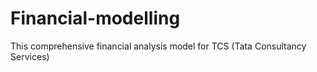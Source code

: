 # Financial-modelling
This comprehensive financial analysis model for TCS (Tata Consultancy Services)
